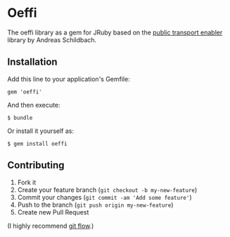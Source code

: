 # Oeffi

The oeffi library as a gem for JRuby based on the [public transport enabler](https://code.google.com/p/public-transport-enabler/) library by Andreas Schildbach.

## Installation

Add this line to your application's Gemfile:

    gem 'oeffi'

And then execute:

    $ bundle

Or install it yourself as:

    $ gem install oeffi


## Contributing

1. Fork it
2. Create your feature branch (`git checkout -b my-new-feature`)
3. Commit your changes (`git commit -am 'Add some feature'`)
4. Push to the branch (`git push origin my-new-feature`)
5. Create new Pull Request

(I highly recommend [git flow](https://github.com/nvie/gitflow).)
